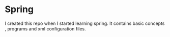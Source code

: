 # Spring
I created this repo when I started learning spring. It contains basic concepts , programs and xml configuration files.

